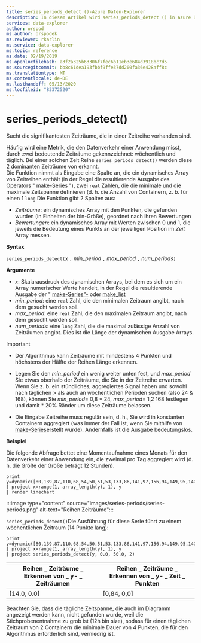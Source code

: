```yaml
---
title: series_periods_detect ()-Azure Daten-Explorer
description: In diesem Artikel wird series_periods_detect () in Azure Daten-Explorer beschrieben.
services: data-explorer
author: orspod
ms.author: orspodek
ms.reviewer: rkarlin
ms.service: data-explorer
ms.topic: reference
ms.date: 02/19/2019
ms.openlocfilehash: a3f2a325b63306f7fec6b11eb3e684d3918bc7d5
ms.sourcegitcommit: bb8c61dea193fbbf9ffe37dd200fa36e428aff8c
ms.translationtype: MT
ms.contentlocale: de-DE
ms.lasthandoff: 05/13/2020
ms.locfileid: "83372520"
---
```

# <a name="series_periods_detect"></a>series_periods_detect()

Sucht die signifikantesten Zeiträume, die in einer Zeitreihe vorhanden sind.  

Häufig wird eine Metrik, die den Datenverkehr einer Anwendung misst, durch zwei bedeutende Zeiträume gekennzeichnet: wöchentlich und täglich. Bei einer solchen Zeit Reihe `series_periods_detect()` werden diese 2 dominanten Zeiträume von erkannt.  
Die Funktion nimmt als Eingabe eine Spalte an, die ein dynamisches Array von Zeitreihen enthält (in der Regel die resultierende Ausgabe des Operators " [make-Series](make-seriesoperator.md) "), zwei `real` Zahlen, die die minimale und die maximale Zeitspanne definieren (d. h. die Anzahl von Containern, z. b. für einen 1 `long` Die Funktion gibt 2 Spalten aus:
* *Zeiträume*: ein dynamisches Array mit den Punkten, die gefunden wurden (in Einheiten der bin-Größe), geordnet nach ihren Bewertungen
* *Bewertungen*: ein dynamisches Array mit Werten zwischen 0 und 1, die jeweils die Bedeutung eines Punkts an der jeweiligen Position im *Zeit* Array messen.
 
**Syntax**

`series_periods_detect(`*x* `,` *min_period* `,` *max_period* `,` *num_periods*`)`

**Argumente**

* *x*: Skalarausdruck des dynamischen Arrays, bei dem es sich um ein Array numerischer Werte handelt, in der Regel die resultierende Ausgabe der " [make-Series"-](make-seriesoperator.md) oder [make_list](makelist-aggfunction.md)
* *min_period*: eine `real` Zahl, die den minimalen Zeitraum angibt, nach dem gesucht werden soll.
* *max_period*: eine `real` Zahl, die den maximalen Zeitraum angibt, nach dem gesucht werden soll.
* *num_periods*: eine `long` Zahl, die die maximal zulässige Anzahl von Zeiträumen angibt. Dies ist die Länge der dynamischen Ausgabe Arrays.

> [!IMPORTANT]
> * Der Algorithmus kann Zeiträume mit mindestens 4 Punkten und höchstens der Hälfte der Reihen Länge erkennen. 
>
> * Legen Sie den *min_period* ein wenig weiter unten fest, und *max_period* Sie etwas oberhalb der Zeiträume, die Sie in der Zeitreihe erwarten. Wenn Sie z. b. ein stündliches, aggregiertes Signal haben und sowohl nach täglichen > als auch an wöchentlichen Perioden suchen (also 24 & 168), können Sie *min_period*= 0,8 \* 24, *max_period*= 1,2 168 festlegen und damit \* 20% Ränder um diese Zeiträume belassen.
>
> * Die Eingabe Zeitreihe muss regulär sein, d. h., Sie wird in konstanten Containern aggregiert (was immer der Fall ist, wenn Sie mithilfe von [make-Series](make-seriesoperator.md)erstellt wurde). Andernfalls ist die Ausgabe bedeutungslos.


**Beispiel**

Die folgende Abfrage bettet eine Momentaufnahme eines Monats für den Datenverkehr einer Anwendung ein, die zweimal pro Tag aggregiert wird (d. h. die Größe der Größe beträgt 12 Stunden).

<!-- csl: https://help.kusto.windows.net:443/Samples -->
```kusto
print y=dynamic([80,139,87,110,68,54,50,51,53,133,86,141,97,156,94,149,95,140,77,61,50,54,47,133,72,152,94,148,105,162,101,160,87,63,53,55,54,151,103,189,108,183,113,175,113,178,90,71,62,62,65,165,109,181,115,182,121,178,114,170])
| project x=range(1, array_length(y), 1), y  
| render linechart 
```

:::image type="content" source="images/series-periods/series-periods.png" alt-text="Reihen Zeiträume":::

`series_periods_detect()`Die Ausführung für diese Serie führt zu einem wöchentlichen Zeitraum (14 Punkte lang):

<!-- csl: https://help.kusto.windows.net:443/Samples -->
```kusto
print y=dynamic([80,139,87,110,68,54,50,51,53,133,86,141,97,156,94,149,95,140,77,61,50,54,47,133,72,152,94,148,105,162,101,160,87,63,53,55,54,151,103,189,108,183,113,175,113,178,90,71,62,62,65,165,109,181,115,182,121,178,114,170])
| project x=range(1, array_length(y), 1), y  
| project series_periods_detect(y, 0.0, 50.0, 2)
```

| Reihen \_ Zeiträume \_ Erkennen von \_ y- \_ Zeiträumen  | Reihen \_ Zeiträume \_ Erkennen von \_ y- \_ Zeit \_ Punkten |
|-------------|-------------------|
| [14.0, 0.0] | [0,84, 0,0]  |


Beachten Sie, dass die tägliche Zeitspanne, die auch im Diagramm angezeigt werden kann, nicht gefunden wurde, weil die Stichprobenentnahme zu grob ist (12h bin size), sodass für einen täglichen Zeitraum von 2 Containern die minimale Dauer von 4 Punkten, die für den Algorithmus erforderlich sind, verniedrig ist.
